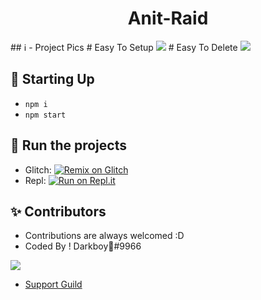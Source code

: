 <h1 align="center">Anit-Raid</h1>
## ℹ️
- Project Pics
# Easy To Setup
  <img src="https://cdn.discordapp.com/attachments/769174794439622727/769506987176099840/unknown.png" />
# Easy To Delete
  <img src="https://cdn.discordapp.com/attachments/769174794439622727/769507066926333982/unknown.png" />
 
## 📝 Starting Up
- ```npm i```
- ```npm start```

## 💨 Run the projects
- Glitch: [![Remix on Glitch](https://cdn.glitch.com/2703baf2-b643-4da7-ab91-7ee2a2d00b5b%2Fremix-button.svg)](https://glitch.com/edit/#!/import/github/TeamDarkDevs/Reaction-Role)
- Repl: [![Run on Repl.it](https://repl.it/badge/github/HELLMAKER0001/Alt-Detector)](https://repl.it/github/TeamDarkDevs/Reaction-Role)

## ✨ Contributors
- Contributions are always welcomed :D
- Coded By ! Darkboy🍭#9966

<a href="https://github.com/TeamDarkDevs/Reaction-Role">
  <img src="https://cdn.discordapp.com/avatars/697279777974911077/a_80ca0dd9e031ca03ceadfe57c65336c0.gif?size=1024" />
</a>

 - [Support Guild](https://discord.gg/devs)
